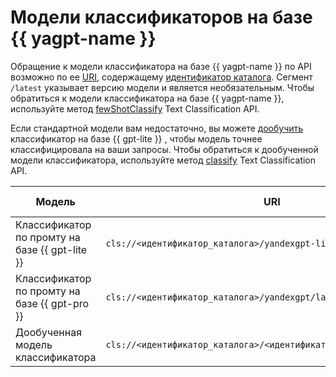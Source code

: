 # Модели классификаторов на базе {{ yagpt-name }}

Обращение к модели классификатора на базе {{ yagpt-name }} по API возможно по ее [URI](https://ru.wikipedia.org/wiki/URI), содержащему [идентификатор каталога](../../../resource-manager/operations/folder/get-id.md). Сегмент `/latest` указывает версию модели и является необязательным. Чтобы обратиться к модели классификатора на базе {{ yagpt-name }}, используйте метод [fewShotClassify](../../text-classification/api-ref/TextClassification/fewShotClassify.md) Text Classification API.

Если стандартной модели вам недостаточно, вы можете [дообучить](../tuning/classifier.md) классификатор на базе {{ gpt-lite }} , чтобы модель точнее классифицировала на ваши запросы. Чтобы обратиться к дообученной модели классификатора, используйте метод [classify](../../text-classification/api-ref/TextClassification/classify.md) Text Classification API.

| Модель | URI | Режим работы |
|---|---|---|
| Классификатор по промту на базе {{ gpt-lite }} | `cls://<идентификатор_каталога>/yandexgpt-lite/latest` | Синхронный |
| Классификатор по промту на базе {{ gpt-pro }} | `cls://<идентификатор_каталога>/yandexgpt/latest` | Синхронный |
| Дообученная модель классификатора | `cls://<идентификатор_каталога>/<идентификатор_дообученной_модели>` | Синхронный |